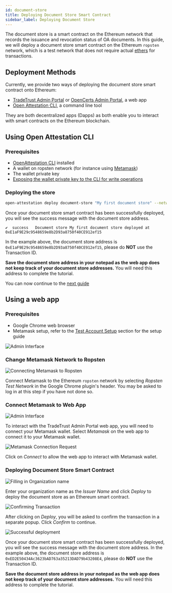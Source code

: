 ```yaml
---
id: document-store
title: Deploying Document Store Smart Contract
sidebar_label: Deploying Document Store
---
```


The document store is a smart contract on the Ethereum network that records the issuance and revocation status of OA documents. In this guide, we will deploy a document store smart contract on the Ethereum `ropsten` network, which is a test network that does not require actual [ethers](/docs/appendix/glossary#ether) for transactions.

## Deployment Methods

Currently, we provide two ways of deploying the document store smart contract onto Ethereum:

- [TradeTrust Admin Portal](https://admin.tradetrust.io/) or [OpenCerts Admin Portal](https://admin.opencerts.io/), a web app
- [Open Attestation CLI](https://github.com/Open-Attestation/open-attestation-cli), a command line tool

They are both decentralized apps (Dapps) as both enable you to interact with smart contracts on the Ethereum blockchain.

## Using Open Attestation CLI

### Prerequisites

- [OpenAttestation CLI](/docs/component/open-attestation-cli) installed
- A wallet on ropsten network (for instance using [Metamask](/docs/appendix/ropsten-setup))
- The wallet private key
- [Exposing the wallet private key to the CLI for write operations](/docs/component/open-attestation-cli#writing-operations)

### Deploying the store

```bash
open-attestation deploy document-store "My first document store" --network ropsten
```

Once your document store smart contract has been successfully deployed, you will see the success message with the document store address.

```text
✔  success   Document store My first document store deployed at 0xE1aF9E29c9548659e8b2D93a8750f40CE912ef15
```

In the example above, the document store address is `0xE1aF9E29c9548659e8b2D93a8750f40CE912ef15`, please do **NOT** use the Transaction ID.

**Save the document store address in your notepad as the web app does not keep track of your document store addresses.** You will need this address to complete the tutorial.

You can now continue to the [next guide](./dns-proof)

## Using a web app

### Prerequisites

- Google Chrome web browser
- Metamask setup, refer to the [Test Account Setup](/docs/appendix/ropsten-setup) section for the setup guide

![Admin Interface](/docs/verifiable-document/document-store/interface.png)

### Change Metamask Network to Ropsten

![Connecting Metamask to Ropsten](/docs/verifiable-document/document-store/ropsten.png)

Connect Metamask to the Ethereum `ropsten` network by selecting _Ropsten Test Network_ in the Google Chrome plugin's header. You may be asked to log in at this step if you have not done so.

### Connect Metamask to Web App

![Admin Interface](/docs/verifiable-document/document-store/interface.png)

To interact with the TradeTrust Admin Portal web app, you will need to connect your Metamask wallet. Select _Metamask_ on the web app to connect it to your Metamask wallet.

![Metamask Connection Request](/docs/verifiable-document/document-store/connection-request.png)

Click on _Connect_ to allow the web app to interact with Metamask wallet.

### Deploying Document Store Smart Contract

![Filling in Organization name](/docs/verifiable-document/document-store/deploy.png)

Enter your organization name as the _Issuer Name_ and click _Deploy_ to deploy the document store as an Ethereum smart contract.

![Confirming Transaction](/docs/verifiable-document/document-store/confirmation.png)

After clicking on _Deploy_, you will be asked to confirm the transaction in a separate popup. Click _Confirm_ to continue.

![Successful deployment](/docs/verifiable-document/document-store/success.png)

Once your document store smart contract has been successfully deployed, you will see the success message with the document store address. In the example above, the document store address is `0xED2E50434Ac3623bAD763a35213DAD79b43208E4`, please do **NOT** use the Transaction ID.

**Save the document store address in your notepad as the web app does not keep track of your document store addresses.** You will need this address to complete the tutorial.
